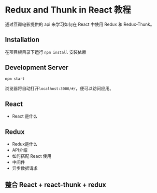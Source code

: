 # Redux and Thunk in React 教程
通过豆瓣电影提供的 api 来学习如何在 React 中使用 Redux 和 Redux-Thunk。 

## Installation
在项目根目录下运行 `npm install` 安装依赖

## Development Server
```bash
npm start
```
浏览器将自动打开`localhost:3000/#/`，便可以访问应用。

## React
* React 是什么

## Redux
* Redux是什么
* API介绍
* 如何搭配 React 使用
* 中间件
* 异步数据请求

## 整合 React + react-thunk + redux